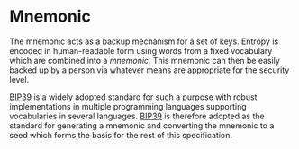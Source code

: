 # Mnemonic

The mnemonic acts as a backup mechanism for a set of keys. Entropy is encoded in human-readable form using words from a fixed vocabulary which are combined into a *mnemonic*. This mnemonic can then be easily backed up by a person via whatever means are appropriate for the security level.

[BIP39](https://github.com/bitcoin/bips/blob/master/bip-0039.mediawiki) is a widely adopted standard for such a purpose with robust implementations in multiple programming languages supporting vocabularies in several languages. [BIP39](https://github.com/bitcoin/bips/blob/master/bip-0039.mediawiki) is therefore adopted as the standard for generating a mnemonic and converting the mnemonic to a seed which forms the basis for the rest of this specification.
